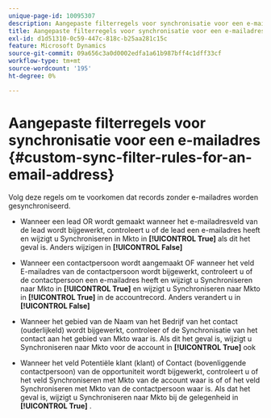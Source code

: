 ```yaml
---
unique-page-id: 10095307
description: Aangepaste filterregels voor synchronisatie voor een e-mailadres - Marketo Docs - Productdocumentatie
title: Aangepaste filterregels voor synchronisatie voor een e-mailadres
exl-id: d1d51310-0c59-447c-818c-b25aa281c15c
feature: Microsoft Dynamics
source-git-commit: 09a656c3a0d0002edfa1a61b987bff4c1dff33cf
workflow-type: tm+mt
source-wordcount: '195'
ht-degree: 0%

---
```


# Aangepaste filterregels voor synchronisatie voor een e-mailadres {#custom-sync-filter-rules-for-an-email-address}

Volg deze regels om te voorkomen dat records zonder e-mailadres worden gesynchroniseerd.

* Wanneer een lead OR wordt gemaakt wanneer het e-mailadresveld van de lead wordt bijgewerkt, controleert u of de lead een e-mailadres heeft en wijzigt u Synchroniseren in Mkto in **[!UICONTROL True]** als dit het geval is. Anders wijzigen in **[!UICONTROL False]**

* Wanneer een contactpersoon wordt aangemaakt OF wanneer het veld E-mailadres van de contactpersoon wordt bijgewerkt, controleert u of de contactpersoon een e-mailadres heeft en wijzigt u Synchroniseren naar Mkto in **[!UICONTROL True]** en wijzigt u Synchroniseren naar Mkto in **[!UICONTROL True]** in de accountrecord. Anders verandert u in **[!UICONTROL False]**

* Wanneer het gebied van de Naam van het Bedrijf van het contact (ouderlijkeId) wordt bijgewerkt, controleer of de Synchronisatie van het contact aan het gebied van Mkto waar is. Als dit het geval is, wijzigt u Synchroniseren naar Mkto voor de account in **[!UICONTROL True]** ook
* Wanneer het veld Potentiële klant (klant) of Contact (bovenliggende contactpersoon) van de opportuniteit wordt bijgewerkt, controleert u of het veld Synchroniseren met Mkto van de account waar is of of het veld Synchroniseren met Mkto van de contactpersoon waar is. Als dat het geval is, wijzigt u Synchroniseren naar Mkto bij de gelegenheid in **[!UICONTROL True]** .
